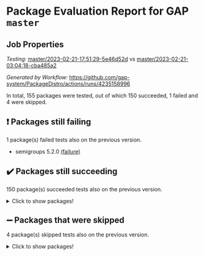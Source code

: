 # Package Evaluation Report for GAP `master`

## Job Properties

*Testing:* [master/2023-02-21-17:51:29-5e46d52d](https://github.com/gap-system/PackageDistro/blob/data/reports/master/2023-02-21-17:51:29-5e46d52d) vs [master/2023-02-21-03:04:18-cba485a2](https://github.com/gap-system/PackageDistro/blob/data/reports/master/2023-02-21-03:04:18-cba485a2)

*Generated by Workflow:* https://github.com/gap-system/PackageDistro/actions/runs/4235158996

In total, 155 packages were tested, out of which 150 succeeded, 1 failed and 4 were skipped.

## :exclamation: Packages still failing

1 package(s) failed tests also on the previous version.
- semigroups 5.2.0 [(failure)](https://github.com/gap-system/PackageDistro/actions/runs/4235158996/jobs/7358746763)

## :heavy_check_mark: Packages still succeeding

150 package(s) succeeded tests also on the previous version.
<details><summary>Click to show packages!</summary>

- 4ti2interface 2023.01-01 [(success)](https://github.com/gap-system/PackageDistro/actions/runs/4235158996/jobs/7358725694)
- ace 5.6.2 [(success)](https://github.com/gap-system/PackageDistro/actions/runs/4235158996/jobs/7358725896)
- aclib 1.3.2 [(success)](https://github.com/gap-system/PackageDistro/actions/runs/4235158996/jobs/7358726145)
- agt 0.3.1 [(success)](https://github.com/gap-system/PackageDistro/actions/runs/4235158996/jobs/7358726311)
- alnuth 3.2.1 [(success)](https://github.com/gap-system/PackageDistro/actions/runs/4235158996/jobs/7358726552)
- anupq 3.3.0 [(success)](https://github.com/gap-system/PackageDistro/actions/runs/4235158996/jobs/7358726743)
- atlasrep 2.1.6 [(success)](https://github.com/gap-system/PackageDistro/actions/runs/4235158996/jobs/7358726969)
- autodoc 2022.10.20 [(success)](https://github.com/gap-system/PackageDistro/actions/runs/4235158996/jobs/7358727217)
- automata 1.15 [(success)](https://github.com/gap-system/PackageDistro/actions/runs/4235158996/jobs/7358727392)
- automgrp 1.3.2 [(success)](https://github.com/gap-system/PackageDistro/actions/runs/4235158996/jobs/7358727541)
- autpgrp 1.11 [(success)](https://github.com/gap-system/PackageDistro/actions/runs/4235158996/jobs/7358727717)
- cap 2023.02-09 [(success)](https://github.com/gap-system/PackageDistro/actions/runs/4235158996/jobs/7358727917)
- caratinterface 2.3.4 [(success)](https://github.com/gap-system/PackageDistro/actions/runs/4235158996/jobs/7358728099)
- cddinterface 2022.11.01 [(success)](https://github.com/gap-system/PackageDistro/actions/runs/4235158996/jobs/7358728296)
- circle 1.6.5 [(success)](https://github.com/gap-system/PackageDistro/actions/runs/4235158996/jobs/7358728537)
- classicpres 1.22 [(success)](https://github.com/gap-system/PackageDistro/actions/runs/4235158996/jobs/7358728727)
- cohomolo 1.6.11 [(success)](https://github.com/gap-system/PackageDistro/actions/runs/4235158996/jobs/7358728893)
- congruence 1.2.4 [(success)](https://github.com/gap-system/PackageDistro/actions/runs/4235158996/jobs/7358729044)
- corelg 1.56 [(success)](https://github.com/gap-system/PackageDistro/actions/runs/4235158996/jobs/7358729229)
- crime 1.6 [(success)](https://github.com/gap-system/PackageDistro/actions/runs/4235158996/jobs/7358729374)
- crisp 1.4.6 [(success)](https://github.com/gap-system/PackageDistro/actions/runs/4235158996/jobs/7358729547)
- crypting 0.10.4 [(success)](https://github.com/gap-system/PackageDistro/actions/runs/4235158996/jobs/7358729723)
- cryst 4.1.25 [(success)](https://github.com/gap-system/PackageDistro/actions/runs/4235158996/jobs/7358729875)
- crystcat 1.1.10 [(success)](https://github.com/gap-system/PackageDistro/actions/runs/4235158996/jobs/7358730024)
- ctbllib 1.3.4 [(success)](https://github.com/gap-system/PackageDistro/actions/runs/4235158996/jobs/7358730166)
- cubefree 1.19 [(success)](https://github.com/gap-system/PackageDistro/actions/runs/4235158996/jobs/7358730342)
- curlinterface 2.3.1 [(success)](https://github.com/gap-system/PackageDistro/actions/runs/4235158996/jobs/7358730489)
- cvec 2.7.6 [(success)](https://github.com/gap-system/PackageDistro/actions/runs/4235158996/jobs/7358730667)
- datastructures 0.3.0 [(success)](https://github.com/gap-system/PackageDistro/actions/runs/4235158996/jobs/7358730810)
- deepthought 1.0.6 [(success)](https://github.com/gap-system/PackageDistro/actions/runs/4235158996/jobs/7358730985)
- design 1.8 [(success)](https://github.com/gap-system/PackageDistro/actions/runs/4235158996/jobs/7358731169)
- difsets 2.3.1 [(success)](https://github.com/gap-system/PackageDistro/actions/runs/4235158996/jobs/7358731384)
- digraphs 1.6.1 [(success)](https://github.com/gap-system/PackageDistro/actions/runs/4235158996/jobs/7358731565)
- edim 1.3.6 [(success)](https://github.com/gap-system/PackageDistro/actions/runs/4235158996/jobs/7358731726)
- example 4.3.3 [(success)](https://github.com/gap-system/PackageDistro/actions/runs/4235158996/jobs/7358731874)
- examplesforhomalg 2022.11-01 [(success)](https://github.com/gap-system/PackageDistro/actions/runs/4235158996/jobs/7358732048)
- factint 1.6.3 [(success)](https://github.com/gap-system/PackageDistro/actions/runs/4235158996/jobs/7358732214)
- ferret 1.0.9 [(success)](https://github.com/gap-system/PackageDistro/actions/runs/4235158996/jobs/7358732369)
- fga 1.4.0 [(success)](https://github.com/gap-system/PackageDistro/actions/runs/4235158996/jobs/7358732542)
- fining 1.5.5 [(success)](https://github.com/gap-system/PackageDistro/actions/runs/4235158996/jobs/7358732752)
- float 1.0.3 [(success)](https://github.com/gap-system/PackageDistro/actions/runs/4235158996/jobs/7358732979)
- format 1.4.3 [(success)](https://github.com/gap-system/PackageDistro/actions/runs/4235158996/jobs/7358733148)
- forms 1.2.9 [(success)](https://github.com/gap-system/PackageDistro/actions/runs/4235158996/jobs/7358733323)
- fplsa 1.2.6 [(success)](https://github.com/gap-system/PackageDistro/actions/runs/4235158996/jobs/7358733460)
- fr 2.4.12 [(success)](https://github.com/gap-system/PackageDistro/actions/runs/4235158996/jobs/7358733614)
- francy 1.2.5 [(success)](https://github.com/gap-system/PackageDistro/actions/runs/4235158996/jobs/7358733755)
- fwtree 1.3 [(success)](https://github.com/gap-system/PackageDistro/actions/runs/4235158996/jobs/7358733906)
- gapdoc 1.6.6 [(success)](https://github.com/gap-system/PackageDistro/actions/runs/4235158996/jobs/7358734122)
- gauss 2023.01-01 [(success)](https://github.com/gap-system/PackageDistro/actions/runs/4235158996/jobs/7358734268)
- gaussforhomalg 2022.08-03 [(success)](https://github.com/gap-system/PackageDistro/actions/runs/4235158996/jobs/7358734435)
- gbnp 1.0.5 [(success)](https://github.com/gap-system/PackageDistro/actions/runs/4235158996/jobs/7358734553)
- generalizedmorphismsforcap 2023.01-01 [(success)](https://github.com/gap-system/PackageDistro/actions/runs/4235158996/jobs/7358734704)
- genss 1.6.8 [(success)](https://github.com/gap-system/PackageDistro/actions/runs/4235158996/jobs/7358734866)
- gradedmodules 2022.09-02 [(success)](https://github.com/gap-system/PackageDistro/actions/runs/4235158996/jobs/7358734999)
- gradedringforhomalg 2022.11-01 [(success)](https://github.com/gap-system/PackageDistro/actions/runs/4235158996/jobs/7358735116)
- grape 4.9.0 [(success)](https://github.com/gap-system/PackageDistro/actions/runs/4235158996/jobs/7358735225)
- groupoids 1.73 [(success)](https://github.com/gap-system/PackageDistro/actions/runs/4235158996/jobs/7358735349)
- grpconst 2.6.4 [(success)](https://github.com/gap-system/PackageDistro/actions/runs/4235158996/jobs/7358735481)
- guarana 0.96.3 [(success)](https://github.com/gap-system/PackageDistro/actions/runs/4235158996/jobs/7358735602)
- guava 3.18 [(success)](https://github.com/gap-system/PackageDistro/actions/runs/4235158996/jobs/7358735744)
- hap 1.52 [(success)](https://github.com/gap-system/PackageDistro/actions/runs/4235158996/jobs/7358735895)
- hapcryst 0.1.15 [(success)](https://github.com/gap-system/PackageDistro/actions/runs/4235158996/jobs/7358736096)
- hecke 1.5.3 [(success)](https://github.com/gap-system/PackageDistro/actions/runs/4235158996/jobs/7358736255)
- help 3.5 [(success)](https://github.com/gap-system/PackageDistro/actions/runs/4235158996/jobs/7358736437)
- homalg 2022.12-02 [(success)](https://github.com/gap-system/PackageDistro/actions/runs/4235158996/jobs/7358736568)
- homalgtocas 2022.11-02 [(success)](https://github.com/gap-system/PackageDistro/actions/runs/4235158996/jobs/7358736759)
- idrel 2.45 [(success)](https://github.com/gap-system/PackageDistro/actions/runs/4235158996/jobs/7358736963)
- images 1.3.1 [(success)](https://github.com/gap-system/PackageDistro/actions/runs/4235158996/jobs/7358737151)
- intpic 0.3.0 [(success)](https://github.com/gap-system/PackageDistro/actions/runs/4235158996/jobs/7358737295)
- io 4.8.1 [(success)](https://github.com/gap-system/PackageDistro/actions/runs/4235158996/jobs/7358737450)
- io_forhomalg 2022.11-01 [(success)](https://github.com/gap-system/PackageDistro/actions/runs/4235158996/jobs/7358737642)
- irredsol 1.4.4 [(success)](https://github.com/gap-system/PackageDistro/actions/runs/4235158996/jobs/7358737820)
- json 2.1.1 [(success)](https://github.com/gap-system/PackageDistro/actions/runs/4235158996/jobs/7358737989)
- jupyterkernel 1.4.1 [(success)](https://github.com/gap-system/PackageDistro/actions/runs/4235158996/jobs/7358738166)
- jupyterviz 1.5.6 [(success)](https://github.com/gap-system/PackageDistro/actions/runs/4235158996/jobs/7358738351)
- kan 1.35 [(success)](https://github.com/gap-system/PackageDistro/actions/runs/4235158996/jobs/7358738523)
- kbmag 1.5.11 [(success)](https://github.com/gap-system/PackageDistro/actions/runs/4235158996/jobs/7358738683)
- laguna 3.9.5 [(success)](https://github.com/gap-system/PackageDistro/actions/runs/4235158996/jobs/7358738840)
- liealgdb 2.2.1 [(success)](https://github.com/gap-system/PackageDistro/actions/runs/4235158996/jobs/7358738987)
- liepring 2.8 [(success)](https://github.com/gap-system/PackageDistro/actions/runs/4235158996/jobs/7358739137)
- liering 2.4.2 [(success)](https://github.com/gap-system/PackageDistro/actions/runs/4235158996/jobs/7358739287)
- linearalgebraforcap 2023.02-03 [(success)](https://github.com/gap-system/PackageDistro/actions/runs/4235158996/jobs/7358739486)
- localizeringforhomalg 2022.11-01 [(success)](https://github.com/gap-system/PackageDistro/actions/runs/4235158996/jobs/7358739616)
- loops 3.4.3 [(success)](https://github.com/gap-system/PackageDistro/actions/runs/4235158996/jobs/7358739787)
- lpres 1.0.3 [(success)](https://github.com/gap-system/PackageDistro/actions/runs/4235158996/jobs/7358739965)
- majoranaalgebras 1.5.1 [(success)](https://github.com/gap-system/PackageDistro/actions/runs/4235158996/jobs/7358740171)
- mapclass 1.4.6 [(success)](https://github.com/gap-system/PackageDistro/actions/runs/4235158996/jobs/7358740361)
- matgrp 0.70 [(success)](https://github.com/gap-system/PackageDistro/actions/runs/4235158996/jobs/7358740545)
- matricesforhomalg 2023.01-01 [(success)](https://github.com/gap-system/PackageDistro/actions/runs/4235158996/jobs/7358740733)
- modisom 2.5.3 [(success)](https://github.com/gap-system/PackageDistro/actions/runs/4235158996/jobs/7358740952)
- modulepresentationsforcap 2023.02-01 [(success)](https://github.com/gap-system/PackageDistro/actions/runs/4235158996/jobs/7358741103)
- modules 2022.11-01 [(success)](https://github.com/gap-system/PackageDistro/actions/runs/4235158996/jobs/7358741312)
- monoidalcategories 2023.02-04 [(success)](https://github.com/gap-system/PackageDistro/actions/runs/4235158996/jobs/7358741552)
- nconvex 2022.09-01 [(success)](https://github.com/gap-system/PackageDistro/actions/runs/4235158996/jobs/7358741740)
- nilmat 1.4.2 [(success)](https://github.com/gap-system/PackageDistro/actions/runs/4235158996/jobs/7358741956)
- nock 1.5 [(success)](https://github.com/gap-system/PackageDistro/actions/runs/4235158996/jobs/7358742123)
- normalizinterface 1.3.5 [(success)](https://github.com/gap-system/PackageDistro/actions/runs/4235158996/jobs/7358742299)
- nq 2.5.9 [(success)](https://github.com/gap-system/PackageDistro/actions/runs/4235158996/jobs/7358742461)
- numericalsgps 1.3.1 [(success)](https://github.com/gap-system/PackageDistro/actions/runs/4235158996/jobs/7358742676)
- openmath 11.5.2 [(success)](https://github.com/gap-system/PackageDistro/actions/runs/4235158996/jobs/7358742848)
- orb 4.9.0 [(success)](https://github.com/gap-system/PackageDistro/actions/runs/4235158996/jobs/7358743025)
- packagemanager 1.4.0 [(success)](https://github.com/gap-system/PackageDistro/actions/runs/4235158996/jobs/7358743186)
- patternclass 2.4.3 [(success)](https://github.com/gap-system/PackageDistro/actions/runs/4235158996/jobs/7358743333)
- permut 2.0.4 [(success)](https://github.com/gap-system/PackageDistro/actions/runs/4235158996/jobs/7358743483)
- polenta 1.3.10 [(success)](https://github.com/gap-system/PackageDistro/actions/runs/4235158996/jobs/7358743643)
- polymaking 0.8.6 [(success)](https://github.com/gap-system/PackageDistro/actions/runs/4235158996/jobs/7358743778)
- primgrp 3.4.3 [(success)](https://github.com/gap-system/PackageDistro/actions/runs/4235158996/jobs/7358743991)
- profiling 2.5.2 [(success)](https://github.com/gap-system/PackageDistro/actions/runs/4235158996/jobs/7358744207)
- qpa 1.34 [(success)](https://github.com/gap-system/PackageDistro/actions/runs/4235158996/jobs/7358744399)
- quagroup 1.8.3 [(success)](https://github.com/gap-system/PackageDistro/actions/runs/4235158996/jobs/7358744615)
- radiroot 2.9 [(success)](https://github.com/gap-system/PackageDistro/actions/runs/4235158996/jobs/7358744814)
- rcwa 4.7.1 [(success)](https://github.com/gap-system/PackageDistro/actions/runs/4235158996/jobs/7358745021)
- rds 1.8 [(success)](https://github.com/gap-system/PackageDistro/actions/runs/4235158996/jobs/7358745357)
- recog 1.4.2 [(success)](https://github.com/gap-system/PackageDistro/actions/runs/4235158996/jobs/7358745625)
- repndecomp 1.3.0 [(success)](https://github.com/gap-system/PackageDistro/actions/runs/4235158996/jobs/7358745782)
- repsn 3.1.0 [(success)](https://github.com/gap-system/PackageDistro/actions/runs/4235158996/jobs/7358745973)
- resclasses 4.7.3 [(success)](https://github.com/gap-system/PackageDistro/actions/runs/4235158996/jobs/7358746147)
- ringsforhomalg 2023.02-01 [(success)](https://github.com/gap-system/PackageDistro/actions/runs/4235158996/jobs/7358746291)
- sco 2022.09-01 [(success)](https://github.com/gap-system/PackageDistro/actions/runs/4235158996/jobs/7358746489)
- scscp 2.4.0 [(success)](https://github.com/gap-system/PackageDistro/actions/runs/4235158996/jobs/7358746602)
- sglppow 2.3 [(success)](https://github.com/gap-system/PackageDistro/actions/runs/4235158996/jobs/7358746950)
- sgpviz 0.999.5 [(success)](https://github.com/gap-system/PackageDistro/actions/runs/4235158996/jobs/7358747173)
- simpcomp 2.1.14 [(success)](https://github.com/gap-system/PackageDistro/actions/runs/4235158996/jobs/7358747470)
- singular 2023.02.09 [(success)](https://github.com/gap-system/PackageDistro/actions/runs/4235158996/jobs/7358747699)
- sl2reps 1.1 [(success)](https://github.com/gap-system/PackageDistro/actions/runs/4235158996/jobs/7358747874)
- sla 1.5.3 [(success)](https://github.com/gap-system/PackageDistro/actions/runs/4235158996/jobs/7358748058)
- smallgrp 1.5.2 [(success)](https://github.com/gap-system/PackageDistro/actions/runs/4235158996/jobs/7358748199)
- smallsemi 0.6.13 [(success)](https://github.com/gap-system/PackageDistro/actions/runs/4235158996/jobs/7358748404)
- sonata 2.9.6 [(success)](https://github.com/gap-system/PackageDistro/actions/runs/4235158996/jobs/7358748615)
- sophus 1.27 [(success)](https://github.com/gap-system/PackageDistro/actions/runs/4235158996/jobs/7358748778)
- spinsym 1.5.2 [(success)](https://github.com/gap-system/PackageDistro/actions/runs/4235158996/jobs/7358748968)
- standardff 0.9.4 [(success)](https://github.com/gap-system/PackageDistro/actions/runs/4235158996/jobs/7358749173)
- symbcompcc 1.3.2 [(success)](https://github.com/gap-system/PackageDistro/actions/runs/4235158996/jobs/7358749307)
- thelma 1.3 [(success)](https://github.com/gap-system/PackageDistro/actions/runs/4235158996/jobs/7358749475)
- tomlib 1.2.9 [(success)](https://github.com/gap-system/PackageDistro/actions/runs/4235158996/jobs/7358749681)
- toolsforhomalg 2023.01-01 [(success)](https://github.com/gap-system/PackageDistro/actions/runs/4235158996/jobs/7358749860)
- toric 1.9.5 [(success)](https://github.com/gap-system/PackageDistro/actions/runs/4235158996/jobs/7358750052)
- toricvarieties 2022.07.13 [(success)](https://github.com/gap-system/PackageDistro/actions/runs/4235158996/jobs/7358750280)
- transgrp 3.6.3 [(success)](https://github.com/gap-system/PackageDistro/actions/runs/4235158996/jobs/7358750455)
- ugaly 4.0.3 [(success)](https://github.com/gap-system/PackageDistro/actions/runs/4235158996/jobs/7358750653)
- unipot 1.5 [(success)](https://github.com/gap-system/PackageDistro/actions/runs/4235158996/jobs/7358750826)
- unitlib 4.1.0 [(success)](https://github.com/gap-system/PackageDistro/actions/runs/4235158996/jobs/7358751001)
- utils 0.82 [(success)](https://github.com/gap-system/PackageDistro/actions/runs/4235158996/jobs/7358751156)
- uuid 0.7 [(success)](https://github.com/gap-system/PackageDistro/actions/runs/4235158996/jobs/7358751296)
- walrus 0.9991 [(success)](https://github.com/gap-system/PackageDistro/actions/runs/4235158996/jobs/7358751476)
- wedderga 4.10.2 [(success)](https://github.com/gap-system/PackageDistro/actions/runs/4235158996/jobs/7358751651)
- xmod 2.91 [(success)](https://github.com/gap-system/PackageDistro/actions/runs/4235158996/jobs/7358751855)
- xmodalg 1.23 [(success)](https://github.com/gap-system/PackageDistro/actions/runs/4235158996/jobs/7358752027)
- yangbaxter 0.10.2 [(success)](https://github.com/gap-system/PackageDistro/actions/runs/4235158996/jobs/7358752211)
- zeromqinterface 0.14 [(success)](https://github.com/gap-system/PackageDistro/actions/runs/4235158996/jobs/7358752438)
</details>

## :heavy_minus_sign: Packages that were skipped

4 package(s) skipped tests also on the previous version.
<details><summary>Click to show packages!</summary>

- browse 1.8.20 [(skipped)](https://github.com/gap-system/PackageDistro/actions/runs/4235158996/jobs/7358433331)
- itc 1.5.1 [(skipped)](https://github.com/gap-system/PackageDistro/actions/runs/4235158996/jobs/7358433331)
- polycyclic 2.16 [(skipped)](https://github.com/gap-system/PackageDistro/actions/runs/4235158996/jobs/7358433331)
- xgap 4.31 [(skipped)](https://github.com/gap-system/PackageDistro/actions/runs/4235158996/jobs/7358433331)
</details>

